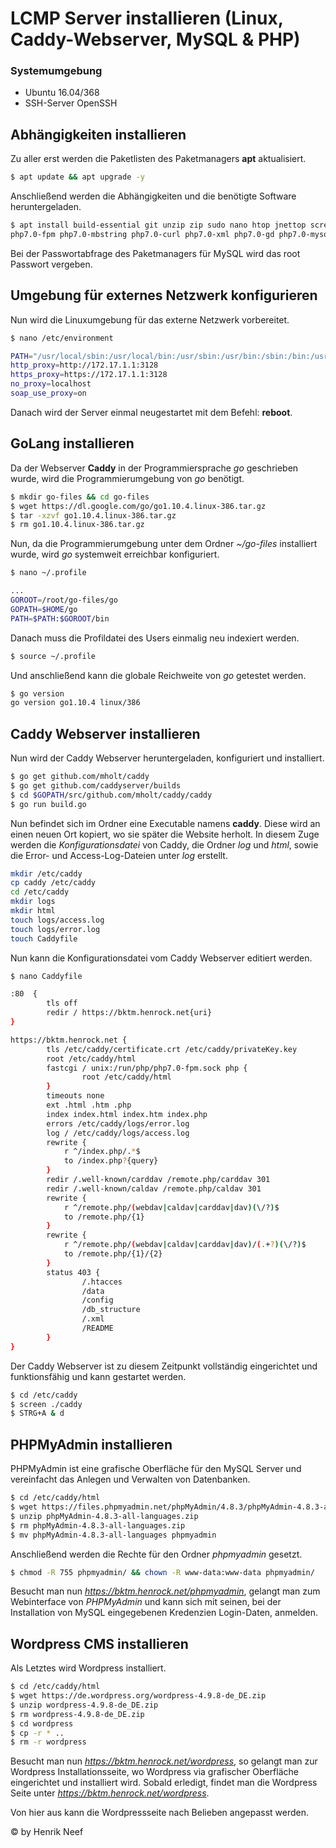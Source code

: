 # LCMP Server installieren (Linux, Caddy-Webserver, MySQL & PHP)

### Systemumgebung

  - Ubuntu 16.04/368
  - SSH-Server OpenSSH

## Abhängigkeiten installieren

Zu aller erst werden die Paketlisten des Paketmanagers **apt** aktualisiert.
```sh
$ apt update && apt upgrade -y
```

Anschließend werden die Abhängigkeiten und die benötigte Software heruntergeladen.
```sh
$ apt install build-essential git unzip zip sudo nano htop jnettop screen ca-certificates \
php7.0-fpm php7.0-mbstring php7.0-curl php7.0-xml php7.0-gd php7.0-mysql mysql-server
```

Bei der Passwortabfrage des Paketmanagers für MySQL wird das root Passwort vergeben.

## Umgebung für externes Netzwerk konfigurieren

Nun wird die Linuxumgebung für das externe Netzwerk vorbereitet.
```sh
$ nano /etc/environment

PATH="/usr/local/sbin:/usr/local/bin:/usr/sbin:/usr/bin:/sbin:/bin:/usr/games:/usr/local/games:$GOROOT/bin"
http_proxy=http://172.17.1.1:3128
https_proxy=https://172.17.1.1:3128
no_proxy=localhost
soap_use_proxy=on
```

Danach wird der Server einmal neugestartet mit dem Befehl: **reboot**.

## GoLang installieren

Da der Webserver **Caddy** in der Programmiersprache _go_ geschrieben wurde, wird die Programmierumgebung von _go_ benötigt.
```sh
$ mkdir go-files && cd go-files
$ wget https://dl.google.com/go/go1.10.4.linux-386.tar.gz
$ tar -xzvf go1.10.4.linux-386.tar.gz
$ rm go1.10.4.linux-386.tar.gz
```

Nun, da die Programmierumgebung unter dem Ordner _~/go-files_ installiert wurde, wird _go_ systemweit erreichbar konfiguriert.
```sh
$ nano ~/.profile

...
GOROOT=/root/go-files/go
GOPATH=$HOME/go
PATH=$PATH:$GOROOT/bin
```

Danach muss die Profildatei des Users einmalig neu indexiert werden.
```sh
$ source ~/.profile
```

Und anschließend kann die globale Reichweite von _go_ getestet werden.
```sh
$ go version
go version go1.10.4 linux/386
```

## Caddy Webserver installieren

Nun wird der Caddy Webserver heruntergeladen, konfiguriert und installiert.

```sh
$ go get github.com/mholt/caddy
$ go get github.com/caddyserver/builds
$ cd $GOPATH/src/github.com/mholt/caddy/caddy
$ go run build.go
```

Nun befindet sich im Ordner eine Executable namens **caddy**. Diese wird an einen neuen Ort kopiert, wo sie später die Website herholt.
In diesem Zuge werden die _Konfigurationsdatei_ von Caddy, die Ordner _log_ und _html_, sowie die Error- und Access-Log-Dateien unter _log_ erstellt.
```sh
mkdir /etc/caddy
cp caddy /etc/caddy
cd /etc/caddy
mkdir logs
mkdir html
touch logs/access.log
touch logs/error.log
touch Caddyfile
```

Nun kann die Konfigurationsdatei vom Caddy Webserver editiert werden.
```sh
$ nano Caddyfile

:80  {
        tls off
        redir / https://bktm.henrock.net{uri}
}

https://bktm.henrock.net {
        tls /etc/caddy/certificate.crt /etc/caddy/privateKey.key
        root /etc/caddy/html
        fastcgi / unix:/run/php/php7.0-fpm.sock php {
                root /etc/caddy/html
        }
        timeouts none
        ext .html .htm .php
        index index.html index.htm index.php
        errors /etc/caddy/logs/error.log
        log / /etc/caddy/logs/access.log
        rewrite {
        	r ^/index.php/.*$
        	to /index.php?{query}
    	}
    	redir /.well-known/carddav /remote.php/carddav 301
    	redir /.well-known/caldav /remote.php/caldav 301
    	rewrite {
        	r ^/remote.php/(webdav|caldav|carddav|dav)(\/?)$
        	to /remote.php/{1}
    	}
        rewrite {
        	r ^/remote.php/(webdav|caldav|carddav|dav)/(.+?)(\/?)$
        	to /remote.php/{1}/{2}
    	}
    	status 403 {
                /.htacces
                /data
                /config
                /db_structure
                /.xml
                /README
    	}
}
```

Der Caddy Webserver ist zu diesem Zeitpunkt vollständig eingerichtet und funktionsfähig und kann gestartet werden.
```sh
$ cd /etc/caddy
$ screen ./caddy
$ STRG+A & d
```

## PHPMyAdmin installieren

PHPMyAdmin ist eine grafische Oberfläche für den MySQL Server und vereinfacht das Anlegen und Verwalten von Datenbanken.

```sh
$ cd /etc/caddy/html
$ wget https://files.phpmyadmin.net/phpMyAdmin/4.8.3/phpMyAdmin-4.8.3-all-languages.zip
$ unzip phpMyAdmin-4.8.3-all-languages.zip
$ rm phpMyAdmin-4.8.3-all-languages.zip
$ mv phpMyAdmin-4.8.3-all-languages phpmyadmin
```

Anschließend werden die Rechte für den Ordner _phpmyadmin_ gesetzt.
```sh
$ chmod -R 755 phpmyadmin/ && chown -R www-data:www-data phpmyadmin/
```

Besucht man nun _https://bktm.henrock.net/phpmyadmin_, gelangt man zum Webinterface von _PHPMyAdmin_ und kann sich mit seinen, 
bei der Installation von MySQL eingegebenen Kredenzien Login-Daten, anmelden.

## Wordpress CMS installieren

Als Letztes wird Wordpress installiert.

```sh
$ cd /etc/caddy/html
$ wget https://de.wordpress.org/wordpress-4.9.8-de_DE.zip
$ unzip wordpress-4.9.8-de_DE.zip
$ rm wordpress-4.9.8-de_DE.zip
$ cd wordpress
$ cp -r * ..
$ rm -r wordpress
```

Besucht man nun _https://bktm.henrock.net/wordpress_, so gelangt man zur Wordpress Installationsseite, wo Wordpress via grafischer Oberfläche
eingerichtet und installiert wird.
Sobald erledigt, findet man die Wordpress Seite unter _https://bktm.henrock.net/wordpress_.

Von hier aus kann die Wordpressseite nach Belieben angepasst werden.

© by Henrik Neef
